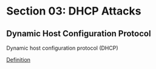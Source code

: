 # Section 03: DHCP Attacks

## Dynamic Host Configuration Protocol
Dynamic host configuration protocol (DHCP)

[Definition](../definitions/definitions_D.md#dynamic-host-configuration-protocol)
